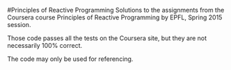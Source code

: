 #Principles of Reactive Programming
Solutions to the assignments from the Coursera course Principles of Reactive Programming by EPFL, Spring 2015 session.

Those code passes all the tests on the Coursera site, but they are not necessarily 100% correct.

The code may only be used for referencing.
